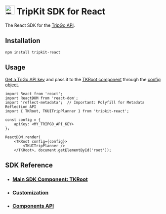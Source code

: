 <img src="https://tripgo.com/images/external/api-mark-logo.svg" alt="TripGo API" width="30" height="30">  TripKit SDK for React
======================================

The React SDK for the [TripGo API](https://developer.tripgo.com/).

## Installation

```
npm install tripkit-react
```

## Usage

[Get a TriGo API key](https://tripgo.3scale.net/signup?plan_ids[]=2357356192718) and pass it to the
[TKRoot component](https://react.developer.tripgo.com/reference/#/Main%20SDK%20component%3A%20TKRoot) through the [config object](https://react.developer.tripgo.com/reference/#/Model/TKUIConfig).


```
import React from 'react';
import ReactDOM from 'react-dom';
import 'reflect-metadata';  // Important: Polyfill for Metadata Reflection API
import { TKRoot, TKUITripPlanner } from 'tripkit-react';

const config = {
    apiKey: <MY_TRIPGO_API_KEY>
};

ReactDOM.render(
    <TKRoot config={config}>
        <TKUITripPlanner />
    </TKRoot>, document.getElementById('root'));
```

## SDK Reference

- ### [Main SDK Component: TKRoot](https://react.developer.tripgo.com/reference/#/Main%20SDK%20component%3A%20TKRoot)

- ### [Customization](https://react.developer.tripgo.com/reference/#/Customization)

- ### [Components API](https://react.developer.tripgo.com/reference/#/Components%20API)